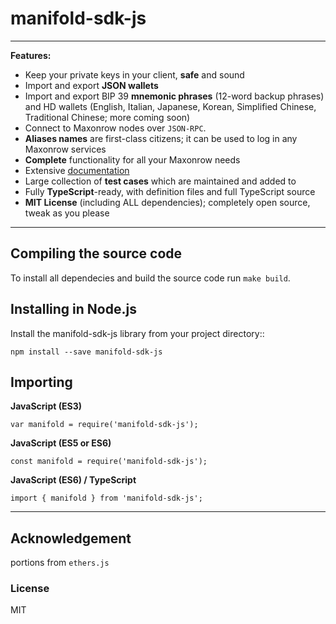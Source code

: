 manifold-sdk-js
==========


-----

**Features:**

- Keep your private keys in your client, **safe** and sound
- Import and export **JSON wallets**
- Import and export BIP 39 **mnemonic phrases** (12-word backup phrases) and HD wallets (English, Italian, Japanese, Korean, Simplified Chinese, Traditional Chinese; more coming soon)
- Connect to Maxonrow nodes over `JSON-RPC`.
- **Aliases names** are first-class citizens; it can be used to log in any Maxonrow services
- **Complete** functionality for all your Maxonrow needs
- Extensive [documentation](https://docs.maxonrow.com/manifold-sdk-js)
- Large collection of **test cases** which are maintained and added to
- Fully **TypeScript**-ready, with definition files and full TypeScript source
- **MIT License** (including ALL dependencies); completely open source, tweak as you please

-----

Compiling the source code
-------------------------

To install all dependecies and build the source code run `make build`.


Installing in Node.js
---------------------

Install the manifold-sdk-js library from your project directory::

    npm install --save manifold-sdk-js

Importing
---------

**JavaScript (ES3)**

    var manifold = require('manifold-sdk-js');

**JavaScript (ES5 or ES6)**

    const manifold = require('manifold-sdk-js');

**JavaScript (ES6) / TypeScript**

    import { manifold } from 'manifold-sdk-js';

-----

Acknowledgement
---------------

portions from `ethers.js`


### License 

MIT
